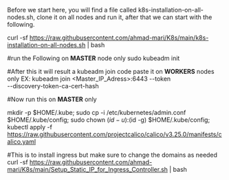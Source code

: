 Before we start here, you will find a file called k8s-installation-on-all-nodes.sh, clone it on all nodes and run it, after that we can start with the following.

curl -sf https://raw.githubusercontent.com/ahmad-mari/K8s/main/k8s-installation-on-all-nodes.sh | bash 

#run the Following on **MASTER** node only 
sudo kubeadm init

#After this it will result a kubeadm join code paste it on **WORKERS** nodes only
EX: kubeadm join <Master_IP_Adress>:6443 --token <TOKEN> \
        --discovery-token-ca-cert-hash <HASH>

#Now run this on **MASTER** only 

mkdir -p $HOME/.kube; sudo cp -i /etc/kubernetes/admin.conf $HOME/.kube/config; sudo chown $(id -u):$(id -g) $HOME/.kube/config; kubectl apply -f https://raw.githubusercontent.com/projectcalico/calico/v3.25.0/manifests/calico.yaml

#This is to install ingress but make sure to change the domains as needed
curl -sf https://raw.githubusercontent.com/ahmad-mari/K8s/main/Setup_Static_IP_for_Ingress_Controller.sh | bash
